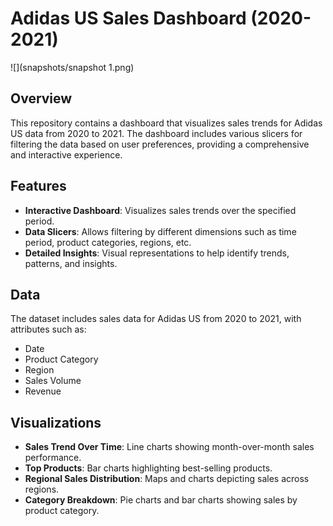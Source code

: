 # Adidas US Sales Dashboard (2020-2021)

![](snapshots/snapshot 1.png)

## Overview

This repository contains a dashboard that visualizes sales trends for Adidas US data from 2020 to 2021. The dashboard includes various slicers for filtering the data based on user preferences, providing a comprehensive and interactive experience.

## Features

- **Interactive Dashboard**: Visualizes sales trends over the specified period.
- **Data Slicers**: Allows filtering by different dimensions such as time period, product categories, regions, etc.
- **Detailed Insights**: Visual representations to help identify trends, patterns, and insights.

## Data

The dataset includes sales data for Adidas US from 2020 to 2021, with attributes such as:
- Date
- Product Category
- Region
- Sales Volume
- Revenue

## Visualizations

- **Sales Trend Over Time**: Line charts showing month-over-month sales performance.
- **Top Products**: Bar charts highlighting best-selling products.
- **Regional Sales Distribution**: Maps and charts depicting sales across regions.
- **Category Breakdown**: Pie charts and bar charts showing sales by product category.

